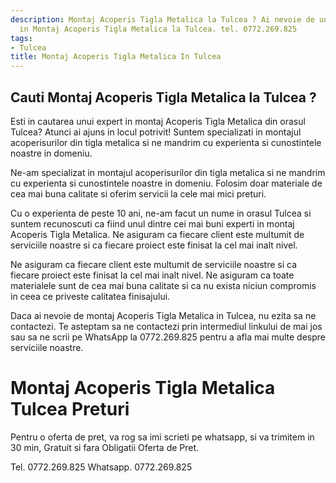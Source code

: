 ```yaml
---
description: Montaj Acoperis Tigla Metalica la Tulcea ? Ai nevoie de un profesionist
  in Montaj Acoperis Tigla Metalica la Tulcea. tel. 0772.269.825
tags:
- Tulcea
title: Montaj Acoperis Tigla Metalica In Tulcea
---
```



## Cauti Montaj Acoperis Tigla Metalica la Tulcea ?

Esti in cautarea unui expert in montaj Acoperis Tigla Metalica din orasul Tulcea? Atunci ai ajuns in locul potrivit! Suntem specializati in montajul acoperisurilor din tigla metalica si ne mandrim cu experienta si cunostintele noastre in domeniu.

Ne-am specializat in montajul acoperisurilor din tigla metalica si ne mandrim cu experienta si cunostintele noastre in domeniu. Folosim doar materiale de cea mai buna calitate si oferim servicii la cele mai mici preturi.

Cu o experienta de peste 10 ani, ne-am facut un nume in orasul Tulcea si suntem recunoscuti ca fiind unul dintre cei mai buni experti in montaj Acoperis Tigla Metalica. Ne asiguram ca fiecare client este multumit de serviciile noastre si ca fiecare proiect este finisat la cel mai inalt nivel.

Ne asiguram ca fiecare client este multumit de serviciile noastre si ca fiecare proiect este finisat la cel mai inalt nivel. Ne asiguram ca toate materialele sunt de cea mai buna calitate si ca nu exista niciun compromis in ceea ce priveste calitatea finisajului.

Daca ai nevoie de montaj Acoperis Tigla Metalica in Tulcea, nu ezita sa ne contactezi. Te asteptam sa ne contactezi prin intermediul linkului de mai jos sau sa ne scrii pe WhatsApp la 0772.269.825 pentru a afla mai multe despre serviciile noastre.

# Montaj Acoperis Tigla Metalica Tulcea Preturi
Pentru o oferta de pret, va rog sa imi scrieti pe whatsapp, si va trimitem in 30 min, Gratuit si fara Obligatii Oferta de Pret.

Tel. 0772.269.825
Whatsapp. 0772.269.825